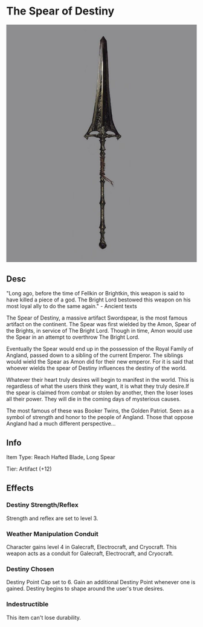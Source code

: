 # The Spear of Destiny

![Copyright](TheSpearOfDestiny.jpg)

## Desc

"Long ago, before the time of Fellkin or Brightkin, this weapon is said to have killed a piece of a god. The Bright Lord bestowed this weapon on his most loyal ally to do the same again." - Ancient texts

The Spear of Destiny, a massive artifact Swordspear,  is the most famous artifact on the continent. The Spear was first wielded by the Amon, Spear of the Brights, in service of The Bright Lord. Though in time, Amon would use the Spear in an attempt to overthrow The Bright Lord.

Eventually the Spear would end up in the possession of the Royal Family of Angland, passed down to a sibling of the current Emperor. The siblings would wield the Spear as Amon did for their new emperor. For it is said that whoever wields the spear of Destiny influences the destiny of the world.

Whatever their heart truly desires will begin to manifest in the world. This is regardless of what the users think they want, it is what they truly desire.If the spear is claimed from combat or stolen by another, then the loser loses all their power. They will die in the coming days of mysterious causes.

The most famous of these was Booker Twins, the Golden Patriot. Seen as a symbol of strength and honor to the people of Angland. Those that oppose Angland had a much different perspective…

## Info

Item Type: Reach Hafted Blade, Long Spear

Tier: Artifact (+12)

## Effects

### Destiny Strength/Reflex

Strength and reflex are set to level 3.

### Weather Manipulation Conduit

Character gains level 4 in Galecraft, Electrocraft, and Cryocraft. This weapon acts as a conduit for Galecraft, Electrocraft, and Cryocraft.

### Destiny Chosen

Destiny Point Cap set to 6. Gain an additional Destiny Point whenever one is gained. Destiny begins to shape around the user's true desires.

### Indestructible

This item can't lose durability.
